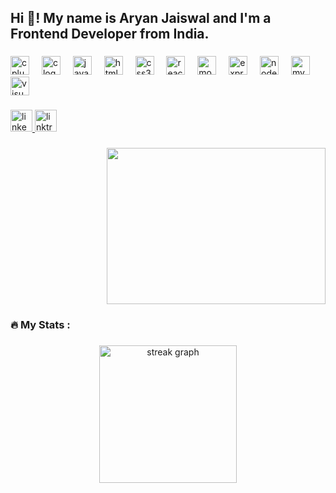 <h2 align="left">Hi 👋! My name is Aryan Jaiswal and I'm a Frontend Developer from India.</h2>

###

<div align="left">
  <img src="https://cdn.jsdelivr.net/gh/devicons/devicon/icons/cplusplus/cplusplus-original.svg" height="30" alt="cplusplus logo"  />
  <img width="12" />
  <img src="https://cdn.jsdelivr.net/gh/devicons/devicon/icons/c/c-original.svg" height="30" alt="c logo"  />
  <img width="12" />
  <img src="https://cdn.jsdelivr.net/gh/devicons/devicon/icons/javascript/javascript-original.svg" height="30" alt="javascript logo"  />
  <img width="12" />
  <img src="https://cdn.jsdelivr.net/gh/devicons/devicon/icons/html5/html5-original.svg" height="30" alt="html5 logo"  />
  <img width="12" />
  <img src="https://cdn.jsdelivr.net/gh/devicons/devicon/icons/css3/css3-original.svg" height="30" alt="css3 logo"  />
  <img width="12" />
  <img src="https://cdn.jsdelivr.net/gh/devicons/devicon/icons/react/react-original.svg" height="30" alt="react logo"  />
  <img width="12" />
  <img src="https://cdn.jsdelivr.net/gh/devicons/devicon/icons/mongodb/mongodb-original.svg" height="30" alt="mongodb logo"  />
  <img width="12" />
  <img src="https://cdn.jsdelivr.net/gh/devicons/devicon/icons/express/express-original.svg" height="30" alt="express logo"  />
  <img width="12" />
  <img src="https://cdn.jsdelivr.net/gh/devicons/devicon/icons/nodejs/nodejs-original.svg" height="30" alt="nodejs logo"  />
  <img width="12" />
  <img src="https://cdn.jsdelivr.net/gh/devicons/devicon/icons/mysql/mysql-original.svg" height="30" alt="mysql logo"  />
  <img width="12" />
  <img src="https://cdn.jsdelivr.net/gh/devicons/devicon/icons/visualstudio/visualstudio-plain.svg" height="30" alt="visualstudio logo"  />
</div>

###

<div align="left">
  <a href="https://www.linkedin.com/in/aryan7070/" target="_blank">
    <img src="https://img.shields.io/static/v1?message=LinkedIn&logo=linkedin&label=&color=0077B5&logoColor=white&labelColor=&style=for-the-badge" height="35" alt="linkedin logo"  />
  </a>
  <a href="https://linktr.ee/aryan_7070" target="_blank">
    <img src="https://img.shields.io/static/v1?message=Linktree&logo=linktree&label=&color=1de9b6&logoColor=white&labelColor=&style=for-the-badge" height="35" alt="linktree logo"  />
  </a>
</div>

###
<!---
<img align="center" height="350" width ="450" src="https://i.pinimg.com/originals/75/af/80/75af805f72d4dcf7a9e984d7bff32c94.gif"  />

###
<p><img align="left" width="380"  src="https://github-readme-stats.vercel.app/api/top-langs?username=aryan-7070&show_icons=true&locale=en&layout=compact" alt="aryan-7070" /></p>

<p>&nbsp;<img align="left" width="380"  src="https://github-readme-stats.vercel.app/api?username=aryan-7070&show_icons=true&locale=en" alt="aryan-7070" /></p>

<p><img align="right" width="380" src="https://github-readme-streak-stats.herokuapp.com/?user=aryan-7070&" alt="aryan-7070" /></p> -->
<div style="text-align: right;">
  <img height="250" width="350" src="https://i.pinimg.com/originals/75/af/80/75af805f72d4dcf7a9e984d7bff32c94.gif" />
</div>

<h3 align="left">🔥   My Stats :</h3>

###

<div align="center">
  <img src="https://streak-stats.demolab.com?user=aryan-7070&locale=en&mode=daily&theme=dark&hide_border=false&border_radius=5&order=3" height="220" alt="streak graph"  />
</div>




 


